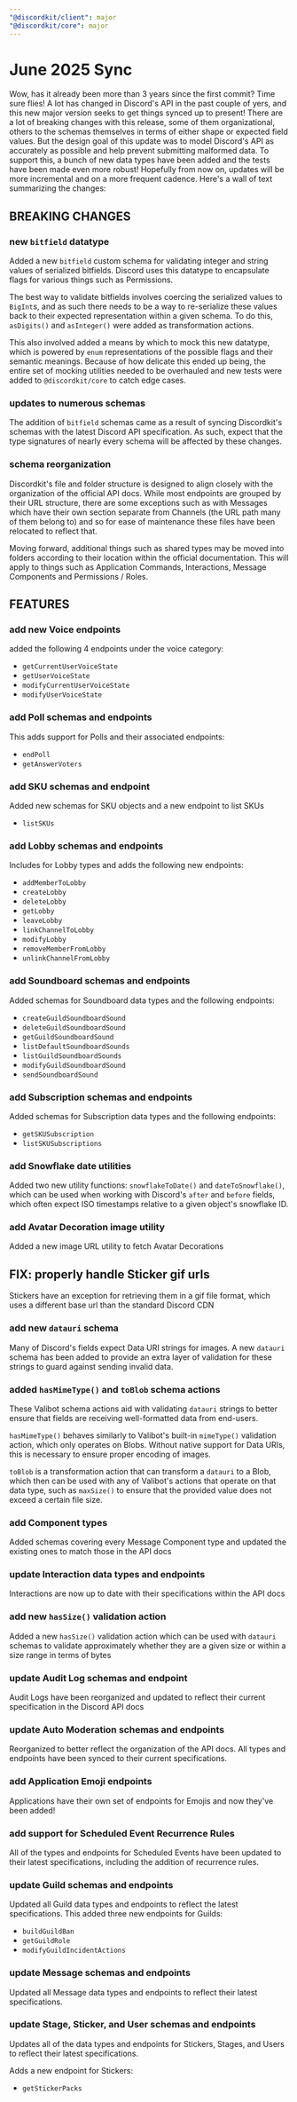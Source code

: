 ```yaml
---
"@discordkit/client": major
"@discordkit/core": major
---
```


# June 2025 Sync

Wow, has it already been more than 3 years since the first commit? Time sure flies! A lot has changed in Discord's API in the past couple of yers, and this new major version seeks to get things synced up to present! There are a lot of breaking changes with this release, some of them organizational, others to the schemas themselves in terms of either shape or expected field values. But the design goal of this update was to model Discord's API as accurately as possible and help prevent submitting malformed data. To support this, a bunch of new data types have been added and the tests have been made even more robust! Hopefully from now on, updates will be more incremental and on a more frequent cadence. Here's a wall of text summarizing the changes:

## BREAKING CHANGES

### new `bitfield` datatype

Added a new `bitfield` custom schema for validating integer and string values of serialized bitfields. Discord uses this datatype to encapsulate flags for various things such as Permissions.

The best way to validate bitfields involves coercing the serialized values to `BigInt`s, and as such there needs to be a way to re-serialize these values back to their expected representation within a given schema. To do this, `asDigits()` and `asInteger()` were added as transformation actions.

This also involved added a means by which to mock this new datatype, which is powered by `enum` representations of the possible flags and their semantic meanings. Because of how delicate this ended up being, the entire set of mocking utilities needed to be overhauled and new tests were added to `@discordkit/core` to catch edge cases.

### updates to numerous schemas

The addition of `bitfield` schemas came as a result of syncing Discordkit's schemas with the latest Discord API specification. As such, expect that the type signatures of nearly every schema will be affected by these changes.

### schema reorganization

Discordkit's file and folder structure is designed to align closely with the organization of the official API docs. While most endpoints are grouped by their URL structure, there are some exceptions such as with Messages which have their own section separate from Channels (the URL path many of them belong to) and so for ease of maintenance these files have been relocated to reflect that.

Moving forward, additional things such as shared types may be moved into folders according to their location within the official documentation. This will apply to things such as Application Commands, Interactions, Message Components and Permissions / Roles.

## FEATURES

### add new Voice endpoints

added the following 4 endpoints under the voice category:

- `getCurrentUserVoiceState`
- `getUserVoiceState`
- `modifyCurrentUserVoiceState`
- `modifyUserVoiceState`

### add Poll schemas and endpoints

This adds support for Polls and their associated endpoints:

- `endPoll`
- `getAnswerVoters`

### add SKU schemas and endpoint

Added new schemas for SKU objects and a new endpoint to list SKUs

- `listSKUs`

### add Lobby schemas and endpoints

Includes for Lobby types and adds the following new endpoints:

- `addMemberToLobby`
- `createLobby`
- `deleteLobby`
- `getLobby`
- `leaveLobby`
- `linkChannelToLobby`
- `modifyLobby`
- `removeMemberFromLobby`
- `unlinkChannelFromLobby`

### add Soundboard schemas and endpoints

Added schemas for Soundboard data types and the following endpoints:

- `createGuildSoundboardSound`
- `deleteGuildSoundboardSound`
- `getGuildSoundboardSound`
- `listDefaultSoundboardSounds`
- `listGuildSoundboardSounds`
- `modifyGuildSoundboardSound`
- `sendSoundboardSound`

### add Subscription schemas and endpoints

Added schemas for Subscription data types and the following endpoints:

- `getSKUSubscription`
- `listSKUSubscriptions`

### add Snowflake date utilities

Added two new utility functions: `snowflakeToDate()` and `dateToSnowflake()`, which can be used when working with Discord's `after` and `before` fields, which often expect ISO timestamps relative to a given object's snowflake ID.

### add Avatar Decoration image utility

Added a new image URL utility to fetch Avatar Decorations

## FIX: properly handle Sticker gif urls

Stickers have an exception for retrieving them in a gif file format, which uses a different base url than the standard Discord CDN

### add new `datauri` schema

Many of Discord's fields expect Data URI strings for images. A new `datauri` schema has been added to provide an extra layer of validation for these strings to guard against sending invalid data.

### added `hasMimeType()` and `toBlob` schema actions

These Valibot schema actions aid with validating `datauri` strings to better ensure that fields are receiving well-formatted data from end-users.

`hasMimeType()` behaves similarly to Valibot's built-in `mimeType()` validation action, which only operates on Blobs. Without native support for Data URIs, this is necessary to ensure proper encoding of images.

`toBlob` is a transformation action that can transform a `datauri` to a Blob, which then can be used with any of Valibot's actions that operate on that data type, such as `maxSize()` to ensure that the provided value does not exceed a certain file size.

### add Component types

Added schemas covering every Message Component type and updated the existing ones to match those in the API docs

### update Interaction data types and endpoints

Interactions are now up to date with their specifications within the API docs

### add new `hasSize()` validation action

Added a new `hasSize()` validation action which can be used with `datauri` schemas to validate approximately whether they are a given size or within a size range in terms of bytes

### update Audit Log schemas and endpoint

Audit Logs have been reorganized and updated to reflect their current specification in the Discord API docs

### update Auto Moderation schemas and endpoints

Reorganized to better reflect the organization of the API docs. All types and endpoints have been synced to their current specifications.

### add Application Emoji endpoints

Applications have their own set of endpoints for Emojis and now they've been added!

### add support for Scheduled Event Recurrence Rules

All of the types and endpoints for Scheduled Events have been updated to their latest specifications, including the addition of recurrence rules.

### update Guild schemas and endpoints

Updated all Guild data types and endpoints to reflect the latest specifications. This added three new endpoints for Guilds:

- `buildGuildBan`
- `getGuildRole`
- `modifyGuildIncidentActions`

### update Message schemas and endpoints

Updated all Message data types and endpoints to reflect their latest specifications.

### update Stage, Sticker, and User schemas and endpoints

Updates all of the data types and endpoints for Stickers, Stages, and Users to reflect their latest specifications.

Adds a new endpoint for Stickers:

- `getStickerPacks`
